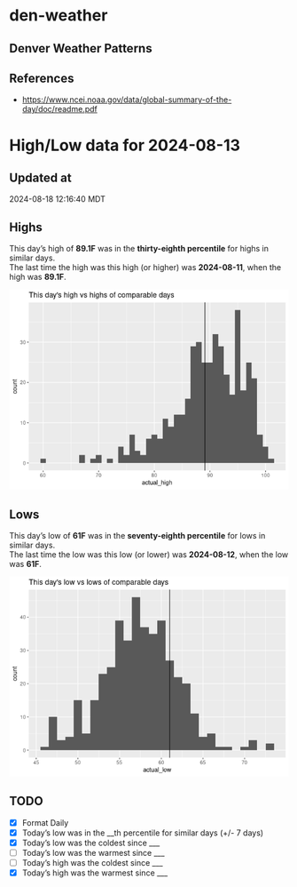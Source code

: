 # den-weather


## Denver Weather Patterns

## References

- <https://www.ncei.noaa.gov/data/global-summary-of-the-day/doc/readme.pdf>

# High/Low data for 2024-08-13

## Updated at

2024-08-18 12:16:40 MDT

## Highs

This day’s high of **89.1F** was in the **thirty-eighth percentile** for
highs in similar days.  
The last time the high was this high (or higher) was **2024-08-11**,
when the high was **89.1F**.

![](readme_files/figure-commonmark/unnamed-chunk-4-1.png)

## Lows

This day’s low of **61F** was in the **seventy-eighth percentile** for
lows in similar days.  
The last time the low was this low (or lower) was **2024-08-12**, when
the low was **61F**.

![](readme_files/figure-commonmark/unnamed-chunk-6-1.png)

## TODO

- [x] Format Daily
- [x] Today’s low was in the \_\_th percentile for similar days (+/- 7
  days)
- [x] Today’s low was the coldest since \_\_\_
- [ ] Today’s low was the warmest since \_\_\_
- [ ] Today’s high was the coldest since \_\_\_
- [x] Today’s high was the warmest since \_\_\_
